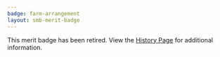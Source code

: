 ```yaml
---
badge: farm-arrangement
layout: smb-merit-badge
---
```


This merit badge has been retired. View the [History Page](history/) for additional information.
